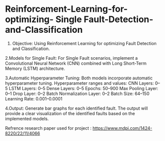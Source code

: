 # Reinforcement-Learning-for-optimizing- Single Fault-Detection-and-Classification    
1. Objective:
Using Reinforcement Learning for optimizing Fault Detection and Classification.

2.Models for Single Fault:
For Single Fault scenarios, implement a Convolutional Neural Network (CNN) combined with Long Short-Term Memory (LSTM) architecture.

3.Automatic Hyperparameter Tuning:
Both models incorporate automatic hyperparameter tuning.
Hyperparameter ranges and values:
CNN Layers: 0–5
LSTM Layers: 0–5
Dense Layers: 0–5
Epochs: 50–900
Max Pooling Layer: 0–1
Drop Layer: 0–2
Batch Normalization Layer: 0–2
Batch Size: 64–150
Learning Rate: 0.001–0.0001

4.Output:
Generate bar graphs for each identified fault.
The output will provide a clear visualization of the identified faults based on the implemented models.

Refrence research paper used for project : https://www.mdpi.com/1424-8220/22/11/4066
